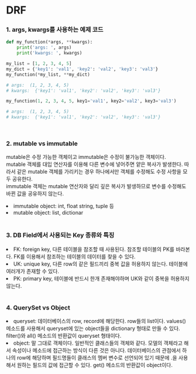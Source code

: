 # DRF
###  1. args, kwargs를 사용하는 예제 코드
```python
def my_function(*args, **kwargs):
    print('args: ', args)
    print('kwargs: ', kwargs)

my_list = [1, 2, 3, 4, 5]
my_dict = {'key1': 'val1', 'key2': 'val2', 'key3': 'val3'}
my_function(*my_list, **my_dict)

# args:  (1, 2, 3, 4, 5)
# kwargs:  {'key1': 'val1', 'key2': 'val2', 'key3': 'val3'}

my_function(1, 2, 3, 4, 5, key1='val1', key2='val2', key3='val3')

# args:  (1, 2, 3, 4, 5)
# kwargs:  {'key1': 'val1', 'key2': 'val2', 'key3': 'val3'}

```
<br/>

### 2. mutable vs immutable
mutable은 수정 가능한 객체이고 immutable은 수정이 불가능한 객체이다.<br>
mutable 객체를 대입 연산자를 이용해 다른 변수에 넣어주면 얕은 복사가 발생한다.
따라서 같은 mutable 객체를 가리키는 경우 하나에서만 객체를 수정해도 수정 사항을 모두 공유한다.<br>
immutable 객체는 mutable 연산자와 달리 깊은 복사가 발생하므로 변수를 수정해도
바뀐 값을 공유하지 않는다.

<li>immutable object: int, float string, tuple 등</li>
<li>mutable object: list, dictionar</li>

<br/>

### 3. DB Field에서 사용되는 Key 종류와 특징
<li>FK: foreign key, 다른 테이블을 참조할 때 사용된다. 참조할 테이블의 PK를 바라본다. FK를 이용해서 참조하는 테이블의 데이터를 찾을 수 있다.</li>
<li>UK: unique key, 다른 row의 같은 필드끼리 중복 값을 허용하지 않는다. 테이블에 여러개가 존재할 수 있다.</li>
<li>PK: primary key, 테이블에 반드시 한개 존재해야하며 UK와 같이 중복을 허용하지 않는다.</li>

<br/>

### 4. QuerySet vs Object
<li>queryset: 데이터베이스의 row, record에 해당한다. row들의 list이다.
values() 메소드를 사용해서 queryset에 있는 object들을 dictionary 형태로 만들 수 있다.
filter()와 all() 메소드의 반환값이 queryset 형태이다.

<li>object: 말 그대로 객체이다. 일반적인 클래스들의 객체와 같다. 모델의 객체라고 해서
속성이나 메소드에 접근하는 방식이 다른 것은 아니다. 데이터베이스의 관점에서 하나의 row에 해당하며 필드명들이 클래스의 멤버 변수로
선언되어 있기 때문에 .을 사용해서 원하는 필드의 값에 접근할 수 있다. get() 메소드의 반환값이 object이다.
